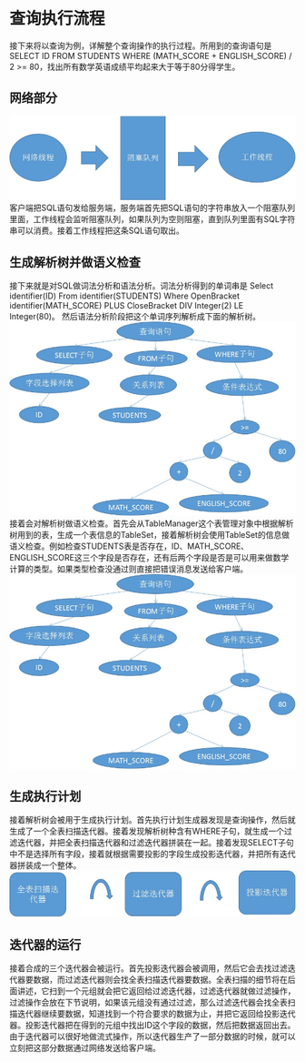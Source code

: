 # 查询执行流程
接下来将以查询为例，详解整个查询操作的执行过程。所用到的查询语句是SELECT ID FROM STUDENTS WHERE (MATH_SCORE + ENGLISH_SCORE) / 2 >= 80，找出所有数学英语成绩平均起来大于等于80分得学生。

## 网络部分
![两个线程](./workflow-pic/two-thread.jpg)  
客户端把SQL语句发给服务端，服务端首先把SQL语句的字符串放入一个阻塞队列里面，工作线程会监听阻塞队列，如果队列为空则阻塞，直到队列里面有SQL字符串可以消费。接着工作线程把这条SQL语句取出。

## 生成解析树并做语义检查
接下来就是对SQL做词法分析和语法分析。词法分析得到的单词串是
Select identifier(ID) From identifier(STUDENTS) Where OpenBracket identifier(MATH_SCORE) PLUS CloseBracket DIV Integer(2) LE Integer(80)。
然后语法分析阶段把这个单词序列解析成下面的解析树。
![解析树](./workflow-pic/production-tree.jpg)  
接着会对解析树做语义检查。首先会从TableManager这个表管理对象中根据解析树用到的表，生成一个表信息的TableSet，接着解析树会使用TableSet的信息做语义检查。例如检查STUDENTS表是否存在，ID、MATH_SCORE、ENGLISH_SCORE这三个字段是否存在，还有后两个字段是否是可以用来做数学计算的类型。如果类型检查没通过则直接把错误消息发送给客户端。
![语义检查](./workflow-pic/production-tree.jpg)  

## 生成执行计划
接着解析树会被用于生成执行计划。首先执行计划生成器发现是查询操作，然后就生成了一个全表扫描迭代器。接着发现解析树种含有WHERE子句，就生成一个过滤迭代器，并把全表扫描迭代器和过滤迭代器拼装在一起。接着发现SELECT子句中不是选择所有字段，接着就根据需要投影的字段生成投影迭代器，并把所有迭代器拼装成一个整体。
![迭代器](./workflow-pic/iter.jpg)  

## 迭代器的运行
接着合成的三个迭代器会被运行。首先投影迭代器会被调用，然后它会去找过滤迭代器要数据，而过滤迭代器则会找全表扫描迭代器要数据。全表扫描的细节将在后面讲述，它扫到一个元组就会把它返回给过滤迭代器，过滤迭代器就做过滤操作，过滤操作会放在下节说明，如果该元组没有通过过滤，那么过滤迭代器会找全表扫描迭代器继续要数据，知道找到一个符合要求的数据为止，并把它返回给投影迭代器。投影迭代器把在得到的元组中找出ID这个字段的数据，然后把数据返回出去。
由于迭代器可以很好地做流式操作，所以迭代器生产了一部分数据的时候，就可以立刻把这部分数据通过网络发送给客户端。
